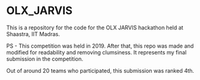 # OLX_JARVIS
This is a repository for the code for the OLX JARVIS hackathon held at Shaastra, IIT Madras.

PS - This competition was held in 2019. After that, this repo was made and modified for readability and removing clumsiness. It represents my final submission in the competition.

Out of around 20 teams who participated, this submission was ranked 4th.

